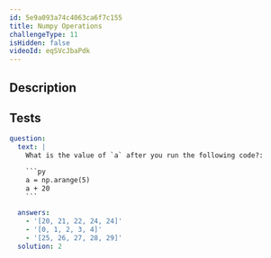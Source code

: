 ```yaml
---
id: 5e9a093a74c4063ca6f7c155
title: Numpy Operations
challengeType: 11
isHidden: false
videoId: eqSVcJbaPdk
---
```


## Description

<section id='description'>
</section>

## Tests

<section id='tests'>

````yml
question:
  text: |
    What is the value of `a` after you run the following code?:

    ```py
    a = np.arange(5)
    a + 20
    ```

  answers:
    - '[20, 21, 22, 24, 24]'
    - '[0, 1, 2, 3, 4]'
    - '[25, 26, 27, 28, 29]'
  solution: 2
````

</section>
